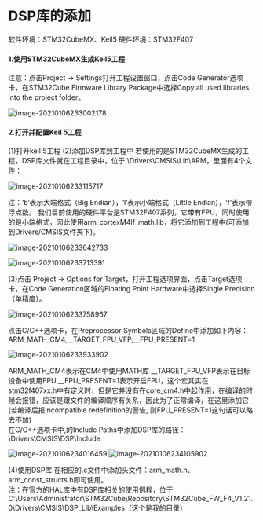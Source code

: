 ﻿# DSP库的添加

软件环境：STM32CubeMX、Keil5
硬件环境：STM32F407

#### **1**.使用STM32CubeMX生成Keil5工程

注意：点击Project -> Settings打开工程设置窗口，点击Code Generator选项卡，在STM32Cube Firmware Library Package中选择Copy all used libraries into the project folder。

![image-20210106233002178](photo/image-20210106233002178.png)

#### **2**.打开并配置Keil 5工程

(1)打开keil 5工程
(2)添加DSP库到工程中
若使用的是STM32CubeMX生成的工程，DSP库文件就在工程目录中，位于.\Drivers\CMSIS\Lib\ARM，里面有4个文件：

![image-20210106233115717](photo/image-20210106233115717.png)

注：‘b’表示大端格式（Big Endian），‘l’表示小端格式（Little Endian），‘f’表示带浮点数。
我们目前使用的硬件平台是STM32F407系列，它带有FPU，同时使用的是小端格式，因此使用arm_cortexM4lf_math.lib，将它添加到工程中(可添加到Drivers/CMSIS文件夹下)。

![image-20210106233642733](photo/image-20210106233642733.png)

![image-20210106233713391](photo/image-20210106233713391.png)

(3)点击 Project -> Options for Target，打开工程选项界面，点击Target选项卡，在Code Generation区域的Floating Point Hardware中选择Single Precision（单精度）。

![image-20210106233758967](photo/image-20210106233758967.png)

点击C/C++选项卡，在Preprocessor Symbols区域的Define中添加如下内容：  
ARM_MATH_CM4,__TARGET_FPU_VFP,__FPU_PRESENT=1  

![image-20210106233933902](photo/image-20210106233933902.png)    

ARM_MATH_CM4表示在CM4中使用MATH库
__TARGET_FPU_VFP表示在目标设备中使用FPU
__FPU_PRESENT=1表示开启FPU，这个宏其实在stm32f407xx.h中有定义时，但是它并没有在core_cm4.h中起作用，在编译的时候会报错，应该是跟文件的编译顺序有关系，因此为了正常编译，在这里添加它(若编译后报incompatible redefinition的警告, 则FPU_PRESENT=1这句话可以略去不加)   
在C/C++选项卡中,的Include Paths中添加DSP库的路径：\Drivers\CMSIS\DSP\Include 

![image-20210106234016459](photo/image-20210106234016459.png)  ![image-20210106234105902](photo/image-20210106234105902.png)  

(4)使用DSP库
在相应的.c文件中添加头文件：arm_math.h、arm_const_structs.h即可使用。  
注：在官方的HAL库中有DSP库相关的使用例程，位于
C:\Users\Administrator\STM32Cube\Repository\STM32Cube_FW_F4_V1.21.0\Drivers\CMSIS\DSP_Lib\Examples（这个是我的目录）

